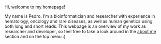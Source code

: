Hi, welcome to my homepage!

My name is Pedro. I'm a bioinformatician and researcher with experience in hematology, oncology and rare diseases, as well as human genetics using both long and short reads. This webpage is an overview of my work as researcher and developer, so feel free to take a look around in the [about me](about) section and on the top menu :)
